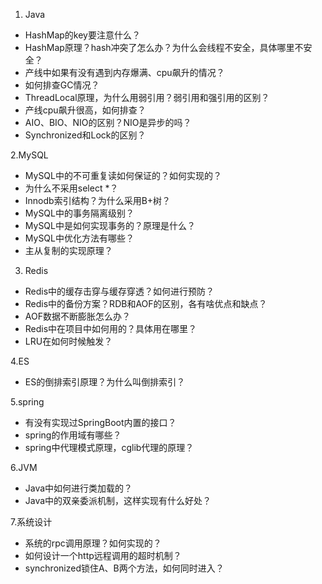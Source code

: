 1. Java
- HashMap的key要注意什么？
- HashMap原理？hash冲突了怎么办？为什么会线程不安全，具体哪里不安全？
- 产线中如果有没有遇到内存爆满、cpu飙升的情况？
- 如何排查GC情况？
- ThreadLocal原理，为什么用弱引用？弱引用和强引用的区别？
- 产线cpu飙升很高，如何排查？
- AIO、BIO、NIO的区别？NIO是异步的吗？
- Synchronized和Lock的区别？

2.MySQL
- MySQL中的不可重复读如何保证的？如何实现的？
- 为什么不采用select *？
- Innodb索引结构？为什么采用B+树？
- MySQL中的事务隔离级别？
- MySQL中是如何实现事务的？原理是什么？
- MySQL中优化方法有哪些？
- 主从复制的实现原理？

3. Redis
- Redis中的缓存击穿与缓存穿透？如何进行预防？
- Redis中的备份方案？RDB和AOF的区别，各有啥优点和缺点？
- AOF数据不断膨胀怎么办？
- Redis中在项目中如何用的？具体用在哪里？
- LRU在如何时候触发？


4.ES
- ES的倒排索引原理？为什么叫倒排索引？


5.spring
- 有没有实现过SpringBoot内置的接口？
- spring的作用域有哪些？
- spring中代理模式原理，cglib代理的原理？

6.JVM
- Java中如何进行类加载的？
- Java中的双亲委派机制，这样实现有什么好处？

7.系统设计
- 系统的rpc调用原理？如何实现的？
- 如何设计一个http远程调用的超时机制？
- synchronized锁住A、B两个方法，如何同时进入？
